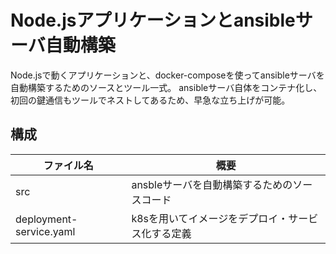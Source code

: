 # Node.jsアプリケーションとansibleサーバ自動構築
Node.jsで動くアプリケーションと、docker-composeを使ってansibleサーバを自動構築するためのソースとツール一式。
ansibleサーバ自体をコンテナ化し、初回の鍵通信もツールでネストしてあるため、早急な立ち上げが可能。

## 構成
|ファイル名|概要|
----|----
|src|ansbleサーバを自動構築するためのソースコード|
|deployment-service.yaml|k8sを用いてイメージをデプロイ・サービス化する定義|
